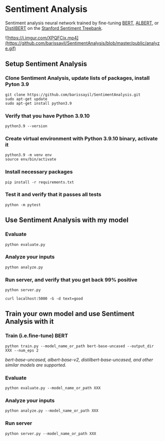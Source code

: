 # Sentiment Analysis

Sentiment analysis neural network trained by fine-tuning [BERT](https://arxiv.org/pdf/1810.04805.pdf), [ALBERT](https://arxiv.org/pdf/1909.11942.pdf), or [DistilBERT](https://arxiv.org/pdf/1910.01108.pdf) on the [Stanford Sentiment Treebank](https://nlp.stanford.edu/sentiment/).

![https://i.imgur.com/XPQFCix.mp4](https://github.com/barissayil/SentimentAnalysis/blob/master/public/analyze.gif)

## Setup Sentiment Analysis

### Clone Sentiment Analysis, update lists of packages, install Pyton 3.9
```
git clone https://github.com/barissayil/SentimentAnalysis.git
sudo apt-get update
sudo apt-get install python3.9
```

### Verify that you have Python 3.9.10
```
python3.9 --version
```

### Create virtual environment with Python 3.9.10 binary, activate it
```
python3.9 -m venv env
source env/bin/activate
```

### Install necessary packages
```
pip install -r requirements.txt
```

### Test it and verify that it passes all tests
```
python -m pytest
```

## Use Sentiment Analysis with my model

### Evaluate
```
python evaluate.py
```

### Analyze your inputs
```
python analyze.py
```

### Run server, and verify that you get back 99% positive
```
python server.py
```
```
curl localhost:5000 -G -d text=good
```

## Train your own model and use Sentiment Analysis with it

### Train (i.e.fine-tune) BERT
```
python train.py --model_name_or_path bert-base-uncased --output_dir XXX --num_eps 2
```
*bert-base-uncased, albert-base-v2, distilbert-base-uncased, and other similar models are supported.*

### Evaluate
```
python evaluate.py --model_name_or_path XXX
```

### Analyze your inputs
```
python analyze.py --model_name_or_path XXX
```

### Run server
```
python server.py --model_name_or_path XXX
```
